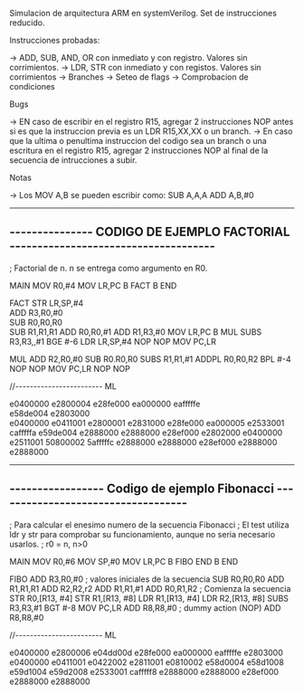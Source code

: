 
Simulacion de arquitectura ARM en systemVerilog. Set de instrucciones reducido.


Instrucciones probadas:

-> ADD, SUB, AND, OR con inmediato y con registro. Valores sin corrimientos.
-> LDR, STR con inmediato y con registos. Valores sin corrimientos
-> Branches
-> Seteo de flags
-> Comprobacion de condiciones

Bugs

-> EN caso de escribir en el registro R15, agregar 2 instrucciones NOP antes si es que la instruccion previa es un LDR R15,XX,XX  o un branch.
-> En caso que la ultima o penultima instruccion del codigo sea un branch o una escritura en el registro R15, agregar 2 instrucciones NOP al final de la secuencia de intrucciones a subir.

Notas

-> Los MOV A,B se pueden escribir como: 
	SUB A,A,A 
	ADD A,B,#0


---------------------------------------------------------------------------------
--------------- CODIGO DE EJEMPLO FACTORIAL -------------------------------------
---------------------------------------------------------------------------------
; Factorial de n. n se entrega como argumento en R0.

MAIN
	MOV R0,#4
	MOV LR,PC
	B FACT
	B END

FACT
	STR LR,SP,#4  
	ADD R3,R0,#0  
	SUB R0,R0,R0  
	SUB R1,R1,R1
	ADD R0,R0,#1
	ADD R1,R3,#0
	MOV LR,PC
	B MUL
	SUBS R3,R3,,#1
	BGE #-6
	LDR LR,SP,#4
	NOP
	NOP
	MOV PC,LR


MUL
	ADD R2,R0,#0
	SUB R0.R0,R0
	SUBS R1,R1,#1
	ADDPL R0,R0,R2
	BPL #-4
	NOP
	NOP
	MOV PC,LR
	NOP
	NOP

//------------------------ ML

e0400000
e2800004
e28fe000
ea000000
eafffffe	
e58de004
e2803000	
e0400000
e0411001
e2800001
e2831000
e28fe000
ea000005
e2533001
cafffffa
e59de004
e2888000
e2888000
e28ef000
e2802000
e0400000
e2511001
50800002
5afffffc
e2888000
e2888000
e28ef000
e2888000
e2888000


---------------------------------------------------------------------------------
----------------- Codigo de ejemplo Fibonacci -----------------------------------
---------------------------------------------------------------------------------
; Para calcular el enesimo numero de la secuencia Fibonacci
; El test utiliza ldr y str para comprobar su funcionamiento, aunque no seria necesario usarlos.
; r0 = n, n>0


MAIN
	MOV R0,#6
	MOV SP,#0
	MOV LR,PC
	B FIBO
END B END


FIBO
	ADD R3,R0,#0	; valores iniciales de la secuencia
	SUB R0,R0,R0
	ADD R1,R1,R1
	ADD R2,R2,r2
	ADD R1,R1,#1
	ADD R0,R1,R2 	; Comienza la secuencia
	STR R0,[R13, #4]
	STR R1,[R13, #8]
	LDR R1,[R13, #4]
	LDR R2,[R13, #8]
	SUBS R3,R3,#1
	BGT #-8
	MOV PC,LR
	ADD R8,R8,#0	; dummy action (NOP)
	ADD R8,R8,#0


//------------------------ ML


e0400000
e2800006
e04dd00d
e28fe000
ea000000
eafffffe
e2803000
e0400000
e0411001
e0422002
e2811001
e0810002
e58d0004
e58d1008
e59d1004
e59d2008
e2533001
cafffff8
e2888000
e2888000
e28ef000
e2888000
e2888000
